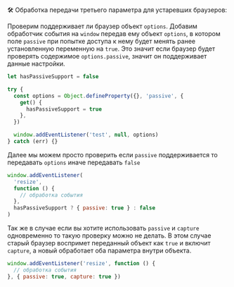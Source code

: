 🛠 Обработка передачи третьего параметра для устаревших браузеров:

Проверим поддерживает ли браузер объект `options`. Добавим обработчик события на `window` передав ему объект `options`, в котором поле `passive` при попытке доступа к нему будет менять ранее установленную переменную на `true`. Это значит если браузер будет проверять содержимое `options.passive`, значит он поддерживает данные настройки.

```js
let hasPassiveSupport = false

try {
  const options = Object.defineProperty({}, 'passive', {
    get() {
      hasPassiveSupport = true
    },
  })

  window.addEventListener('test', null, options)
} catch (err) {}
```

Далее мы можем просто проверить если `passive` поддерживается то передавать `options` иначе передавать `false`

```js
window.addEventListener(
  'resize',
  function () {
    // обработка события
  },
  hasPassiveSupport ? { passive: true } : false
)
```

Так же в случае если вы хотите использовать `passive` и `capture` одновременно то такую проверку можно не делать.
В этом случае старый браузер воспримет переданный объект как `true` и включит `capture`, а новый обработает оба параметра внутри объекта.

```js
window.addEventListener('resize', function () {
  // обработка события
}, { passive: true, capture: true })
```
